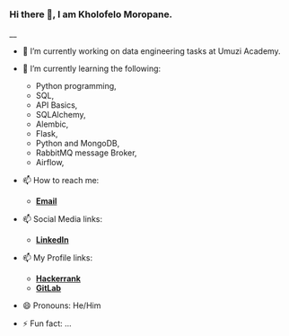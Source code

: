 ### Hi there 👋, I am Kholofelo Moropane.
__

- 🔭 I’m currently working on data engineering tasks at Umuzi Academy.
- 🌱 I’m currently learning the following:
    + Python programming,
    + SQL,
    + API Basics,
    + SQLAlchemy,
    + Alembic,
    + Flask,
    + Python and MongoDB,
    + RabbitMQ message Broker,
    + Airflow,

- 📫 How to reach me:
    + [**Email**](rkmoropane@gmail.com)
- 📫 Social Media links:
    + [**LinkedIn**](rkmoropane@gmail.com)
- 📫 My Profile links:
    + [**Hackerrank**](https://www.hackerrank.com/profile/rkmoropane)
    + [**GitLab**](https://gitlab.com/rkmoropane)

- 😄 Pronouns: He/Him
- ⚡ Fun fact: ...
